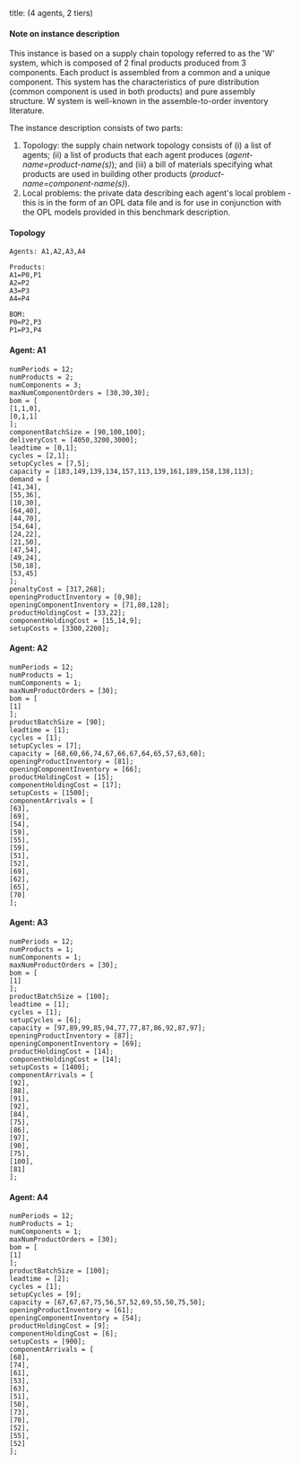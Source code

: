 title: (4 agents, 2 tiers)

#### Note on instance description

This instance is based on a supply chain topology referred to as the 'W' system, which is composed of 2 final products produced from 3 components. Each product is assembled from a common and a unique component. This system has the characteristics of pure distribution (common component is used in both products) and pure assembly structure. W system is well-known in the assemble-to-order inventory literature.

The instance description consists of two parts:

1.  Topology: the supply chain network topology consists of (i) a list of agents; (ii) a list of products that each agent produces (*agent-name=product-name(s)*); and (iii) a bill of materials specifying what products are used in building other products (*product-name=component-name(s)*).
2.  Local problems: the private data describing each agent's local problem - this is in the form of an OPL data file and is for use in conjunction with the OPL models provided in this benchmark description.

#### Topology

    Agents: A1,A2,A3,A4

    Products: 
    A1=P0,P1
    A2=P2
    A3=P3
    A4=P4

    BOM:
    P0=P2,P3
    P1=P3,P4

#### Agent: A1

    numPeriods = 12;
    numProducts = 2;
    numComponents = 3;
    maxNumComponentOrders = [30,30,30];
    bom = [
    [1,1,0],
    [0,1,1]
    ];
    componentBatchSize = [90,100,100];
    deliveryCost = [4050,3200,3000];
    leadtime = [0,1];
    cycles = [2,1];
    setupCycles = [7,5];
    capacity = [183,149,139,134,157,113,139,161,189,158,138,113];
    demand = [
    [41,34],
    [55,36],
    [10,30],
    [64,40],
    [44,70],
    [54,64],
    [24,22],
    [21,50],
    [47,54],
    [49,24],
    [50,18],
    [53,45]
    ];
    penaltyCost = [317,268];
    openingProductInventory = [0,98];
    openingComponentInventory = [71,80,128];
    productHoldingCost = [33,22];
    componentHoldingCost = [15,14,9];
    setupCosts = [3300,2200];

#### Agent: A2

    numPeriods = 12;
    numProducts = 1;
    numComponents = 1;
    maxNumProductOrders = [30];
    bom = [
    [1]
    ];
    productBatchSize = [90];
    leadtime = [1];
    cycles = [1];
    setupCycles = [7];
    capacity = [68,60,66,74,67,66,67,64,65,57,63,60];
    openingProductInventory = [81];
    openingComponentInventory = [66];
    productHoldingCost = [15];
    componentHoldingCost = [17];
    setupCosts = [1500];
    componentArrivals = [
    [63],
    [69],
    [54],
    [59],
    [55],
    [59],
    [51],
    [52],
    [69],
    [62],
    [65],
    [70]
    ];

#### Agent: A3

    numPeriods = 12;
    numProducts = 1;
    numComponents = 1;
    maxNumProductOrders = [30];
    bom = [
    [1]
    ];
    productBatchSize = [100];
    leadtime = [1];
    cycles = [1];
    setupCycles = [6];
    capacity = [97,89,99,85,94,77,77,87,86,92,87,97];
    openingProductInventory = [87];
    openingComponentInventory = [69];
    productHoldingCost = [14];
    componentHoldingCost = [14];
    setupCosts = [1400];
    componentArrivals = [
    [92],
    [88],
    [91],
    [92],
    [84],
    [75],
    [86],
    [97],
    [90],
    [75],
    [100],
    [81]
    ];

#### Agent: A4

    numPeriods = 12;
    numProducts = 1;
    numComponents = 1;
    maxNumProductOrders = [30];
    bom = [
    [1]
    ];
    productBatchSize = [100];
    leadtime = [2];
    cycles = [1];
    setupCycles = [9];
    capacity = [67,67,67,75,56,57,52,69,55,50,75,50];
    openingProductInventory = [61];
    openingComponentInventory = [54];
    productHoldingCost = [9];
    componentHoldingCost = [6];
    setupCosts = [900];
    componentArrivals = [
    [68],
    [74],
    [61],
    [53],
    [63],
    [51],
    [50],
    [73],
    [70],
    [52],
    [55],
    [52]
    ];